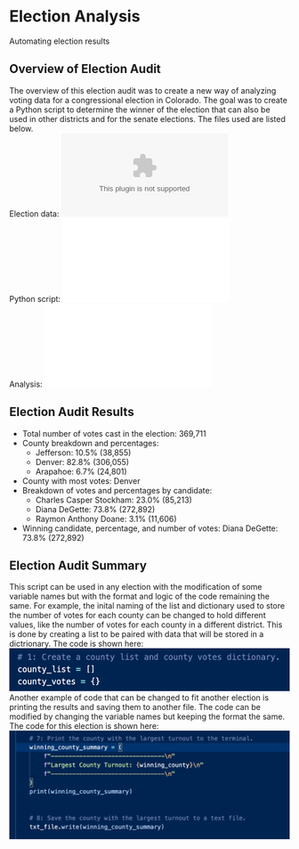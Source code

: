 # Election Analysis
Automating election results
## Overview of Election Audit
The overview of this election audit was to create a new way of analyzing voting data for a congressional election in Colorado. The goal was to create a Python script to determine the winner of the election that can also be used in other districts and for the senate elections. The files used are listed below.  
Election data: ![election_results](Resources/election_results.csv)  
Python script: ![PyPoll.py](Challenge/PyPoll_Challenge.py)  
Analysis: ![election_analysis](Analysis/election_analysis.txt)  
## Election Audit Results
* Total number of votes cast in the election: 369,711  
* County breakdown and percentages:   
  * Jefferson: 10.5% (38,855)  
  * Denver: 82.8% (306,055)  
  * Arapahoe: 6.7% (24,801) 
* County with most votes: Denver  
* Breakdown of votes and percentages by candidate: 
  * Charles Casper Stockham: 23.0% (85,213)  
  * Diana DeGette: 73.8% (272,892)  
  * Raymon Anthony Doane: 3.1% (11,606)  
* Winning candidate, percentage, and number of votes: Diana DeGette: 73.8% (272,892)  
## Election Audit Summary
This script can be used in any election with the modification of some variable names but with the format and logic of the code remaining the same. For example, the inital naming of the list and dictionary used to store the number of votes for each county can be changed to hold different values, like the number of votes for each county in a different district. This is done by creating a list to be paired with data that will be stored in a dictrionary. The code is shown here:   
![assignment](Images/assignment.png)   
Another example of code that can be changed to fit another election is printing the results and saving them to another file. The code can be modified by changing the variable names but keeping the format the same. The code for this election is shown here:  
![printing_results](Images/printing_results.png)
